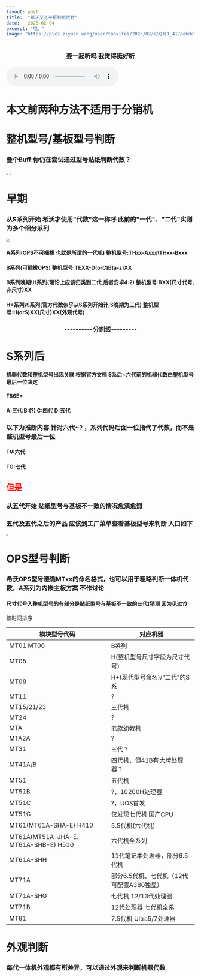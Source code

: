 ```yaml
---
layout: post
title:  "希沃交互平板判断代数"
date:   2025-02-04
excerpt: "哦。"
image: "https://pic2.ziyuan.wang/user/tanxifei/2025/02/幻灯片1_417ee6dcfa9bc.PNG"
---
```

<center><h3>要一起听吗 我觉得挺好听</h3></center>
<audio controls autoplay>
  <source src="https://m701.music.126.net/20250207004524/9a1714c2ca24b97ffcbe99167a19ac3a/jdymusic/obj/w5zDlMODwrDDiGjCn8Ky/2409336713/899e/ca4d/b74e/556863731cd0d692cd517a93fcbaf748.mp3?vuutv=het6AuiX7JwqWetyO5Rm+PX6MA8SHMYZWOSgEdgfsuNGqNYGoun2G/3e+lJfHsBe21LmUKKVmkzYxkftuPRt/wmjqj5NiFL34piLP6rOW5Y=" type="audio/mpeg">
  你的浏览器不支持这个间。
</audio>

# 本文前两种方法不适用于分销机

# 整机型号/基板型号判断

### 叠个Buff:你仍在尝试通过型号贴纸判断代数？

<img src="https://pic2.ziyuan.wang/user/tanxifei/2025/02/DSC_0044_edit_44403524290099_8b3ab5e0b6b7d.jpg" style="zoom: 33%;" />

<img src="https://pic2.ziyuan.wang/user/tanxifei/2025/02/20240831_210237_edit_44011937139117_b3e9814cab55d.jpg" style="zoom: 33%;" />

# 早期

### 从S系列开始 希沃才使用"代数"这一称呼 此前的"一代"、"二代"实则为多个细分系列

<img src="https://pic2.ziyuan.wang/user/tanxifei/2025/02/Image_1739202972945_58becd3e05b1b.png" style="zoom:50%;" />

#### A系列(OPS不可插拔 也就是所谓的一代机)  整机型号:THxx-Axxx\THxx-Bxxx

#### B系列(可插拔OPS)  整机型号:TEXX-D(orC)B(a-z)XX

#### B系列晚期\H系列(理论上应该归类到二代,后者安卓4.2)  整机型号:BXX(尺寸代号,非尺寸)XX

#### H+系列\S系列(官方代数似乎从S系列开始计,S晚期为三代)  整机型号:H(orS)XX(尺寸)XX(外观代号)

<center><h3>----------分割线---------</h3></center>

# S系列后

#### 机器代数和整机型号出现关联 根据官方文档 S系后~六代前的机器代数由整机型号最后一位决定

#### F86E*

#### A:三代 B:(?) C:四代 D:五代

### 以下为推断内容 针对六代~? ，系列代码后面一位指代了代数，而不是整机型号最后一位

#### FV:六代

#### FG:七代

<h2><p style="Color:red">但是</p></h2>

### 从五代开始 贴纸型号与基板不一致的情况愈演愈烈

### 五代及五代之后的产品 应该到工厂菜单查看基板型号来判断 入口如下

<img src="https://pic2.ziyuan.wang/user/tanxifei/2025/02/Screenshot_20250211_104637_2ff2bf4f7a21a.png" style="zoom:33%;" />



# OPS型号判断

### 希沃OPS型号遵循MTxx的命名格式，也可以用于粗略判断一体机代数，A系列为内嵌主板方案 不作讨论

#### 尺寸代号入整机型号的有部分是贴纸型号与基板不一致的三代(猜测 因为见过?)

按时间排序

| 模块型号代码                         | 对应机器                                                     |
| ------------------------------------ | ------------------------------------------------------------ |
| MT01 MT06                            | B系列                                                        |
| MT05                                 | H(整机型号尺寸字段为尺寸代号)                                |
| MT08                                 | H+(现代型号命名)/"二代"的S系                                 |
| MT11                                 | ?                                                            |
| MT15/21/23                           | 三代机                                                       |
| MT24                                 | ?                                                            |
| MTA                                  | 老款幼教机                                                   |
| MTA2A                                | ?                                                            |
| MT31                                 | 三代？                                                       |
| MT41A/B                              | 四代机，但41B有<img src="https://pic2.ziyuan.wang/user/tanxifei/2025/02/pentium-gold-processor-badge-rwd_1080-1080_ac9f4b3e8d249.png" style="zoom:10%;" />大牌处理器？ |
| MT51                                 | 五代机                                                       |
| MT51B                                | ?，10200H处理器                                              |
| MT51C                                | ?，UOS首发                                                   |
| MT51G                                | 仅发现七代机 国产CPU                                         |
| MT61(MT61A-SHA-E) H410               | 5.5代机(六代机)                                              |
| MT61A(MT51A-JHA-E、MT61A-SHB-E) H510 | 六代机全系列                                                 |
| MT61A-SHH                            | 11代笔记本处理器，部分6.5代机                                |
| MT71A                                | 部分6.5代机、七代机（12代 可配置A380独显）                   |
| MT71A-SHG                            | 七代机 12/13代处理器                                         |
| MT71B                                | 12代处理器 七代机全系                                        |
| MT81                                 | 7.5代机 Ultra5/7处理器                                       |

# 外观判断

### 每代一体机外观都有所差异，可以通过外观来判断机器代数

